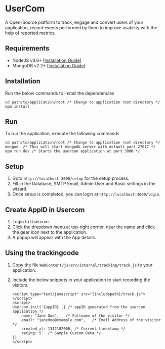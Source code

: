# UserCom
A Open-Source platform to track, engage and convert users of your application, record events performed by them to improve usability with the help of reported metrics.

## Requirements
 - NodeJS v4.6+ [[Installation Guide](https://nodejs.org/en/download/package-manager/)]
 - MongoDB v2.2+ [[Installation Guide](https://docs.mongodb.com/manual/installation/)]
 
## Installation
Run the below commands to install the dependencies
```
cd path/to/application/root /* Change to application root directory */
npm install
```

## Run
To run the application, execute the following commands
```
cd path/to/application/root /* Change to application root directory */
mongod  /* This will start mongodb server with default port 27017 */
npm run dev /* Starts the usercom application at port 3000 */
```

## Setup
1. Goto `http://localhost:3000/setup` for the setup process.
2. Fill in the Database, SMTP Email, Admin User and Basic settings in the wizard.
3. Once setup is completed, you can login at `http://localhost:3000/login`.

## Create AppID in Usercom
1. Login to Usercom.
2. Click the dropdown menu at top-right corner, near the name and click the gear icon next to the application.
3. A popup will appear with the App details.

## Using the trackingcode
1. Copy the file `WebContent/js/src/internal/tracking/track.js` to your application.
2. Include the below snippets in your application to start recording the visitors.
    
    ```
    <script type="text/javascript" src="{includepath}/track.js"></script>
    <script>
    Usercom.init('{appID}',{ /* appID generated from the usercom application */
        name: "Jane Doe",   /* Fullname of the visitor */
        email: "janedoe@example.com",   /* Email Address of the visitor */
        created_at: 1312182000, /* Current timestamp */
        rating:'5'  /* Sample Custom Data */
    })
    </script>
    ```
